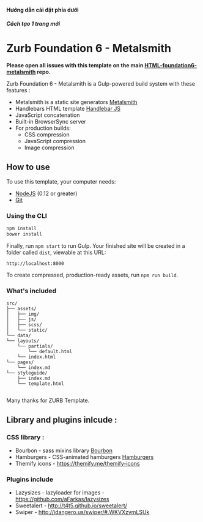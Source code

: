 #### Hướng dẫn cài đặt phía dưới


##### Cách tạo 1 trang mới




# Zurb Foundation 6 - Metalsmith

**Please open all issues with this template on the main [HTML-foundation6-metalsmith](http://gitlab.vienthonga.com/WebSite/HTML-foundation6-metalsmith) repo.**

Zurb Foundation 6 - Metalsmith is a Gulp-powered build system with these features :

- Metalsmith is a static site generators [Metalsmith](https://github.com/segmentio/metalsmith)
- Handlebars HTML template [Handlebar JS](https://github.com/wycats/handlebars.js/)
- JavaScript concatenation
- Built-in BrowserSync server
- For production builds:
  - CSS compression
  - JavaScript compression
  - Image compression

## How to use

To use this template, your computer needs:
- [NodeJS](https://nodejs.org/en/) (0.12 or greater)
- [Git](https://git-scm.com/)

### Using the CLI

```bash
npm install
bower install
```

Finally, run `npm start` to run Gulp. Your finished site will be created in a folder called `dist`, viewable at this URL:

```
http://localhost:8000
```

To create compressed, production-ready assets, run `npm run build`.

### What's included

```
src/
├── assets/
│   ├── img/
│   ├── js/
│   ├── scss/
│   └── static/
└── data/
└── layouts/
    └── partials/
        └── default.html
    └── index.html
└── pages/
    └── index.md
└── styleguide/
    ├── index.md
    └── template.html
   
```

Many thanks for ZURB Template.

## Library and plugins inlcude :

### CSS library :
- Bourbon - sass mixins library [Bourbon](http://bourbon.io)
- Hamburgers - CSS-animated hamburgers [Hamburgers](https://jonsuh.com/hamburgers/)
- Themify icons - https://themify.me/themify-icons


### Plugins include
- Lazysizes - lazyloader for images - https://github.com/aFarkas/lazysizes
- Sweetalert - http://t4t5.github.io/sweetalert/
- Swiper - http://idangero.us/swiper/#.WKVXzvmLSUk
